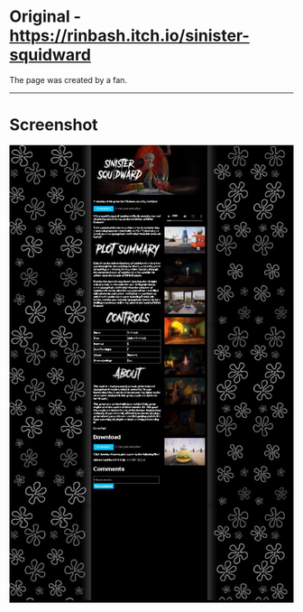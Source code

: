 # Original - https://rinbash.itch.io/sinister-squidward

The page was created by a fan.
<hr>
<h1>Screenshot</h1>
<img src="ss.JPG">
